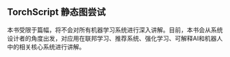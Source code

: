 ## TorchScript 静态图尝试

本书受限于篇幅，将不会对所有机器学习系统进行深入讲解。目前，本书会从系统设计者的角度出发，对应用在联邦学习、推荐系统、强化学习、可解释AI和机器人中的相关核心系统进行讲解。
